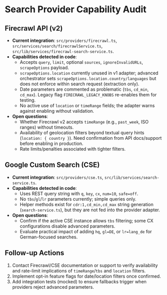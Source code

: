 # Search Provider Capability Audit

## Firecrawl API (v2)

- **Current integration**: `src/providers/firecrawl.ts`, `src/services/search/firecrawlService.ts`, `src/lib/services/firecrawl-search-service.ts`.
- **Capabilities detected in code**:
  - Accepts `query`, `limit`, optional `sources`, `ignoreInvalidURLs`, `scrapeOptions` payload.
  - `scrapeOptions.location` currently unused in v1 adapter; advanced orchestrator sets `scrapeOptions.location.country/languages` but does not enforce within search request (extraction only).
  - Date parameters are commented as problematic (`tbs`, `cd_min`, `cd_max`). Legacy flag `FIRECRAWL_LEGACY_KNOBS` re-enables them for testing.
  - No active use of `location` or `timeRange` fields; the adapter warns against enabling without validation.
- **Open questions**:
  - Whether Firecrawl v2 accepts `timeRange` (e.g., `past_week`, ISO ranges) without timeouts.
  - Availability of geolocation filters beyond textual query hints (`location: { country }`). Need confirmation from API docs/support before enabling in production.
  - Rate limits/penalties associated with tighter filters.

## Google Custom Search (CSE)

- **Current integration**: `src/providers/cse.ts`, `src/lib/services/search-service.ts`.
- **Capabilities detected in code**:
  - Uses REST query string with `q`, `key`, `cx`, `num=10`, `safe=off`.
  - No `tbs`/`gl`/`lr` parameters currently; simple queries only.
  - Helper methods exist for `cdr:1,cd_min,cd_max` string generation (`search-service.ts`), but they are not fed into the provider adapter.
- **Open questions**:
  - Confirm if the active CSE instance allows `tbs` filtering; some CX configurations disable advanced parameters.
  - Evaluate practical impact of adding `hq`, `gl=DE`, or `lr=lang_de` for German-focused searches.

## Follow-up Actions

1. Contact Firecrawl/CSE documentation or support to verify availability and rate-limit implications of `timeRange`/`tbs` and `location` filters.
2. Implement opt-in feature flags for date/location filters once confirmed.
3. Add integration tests (mocked) to ensure fallbacks trigger when providers reject advanced parameters.



